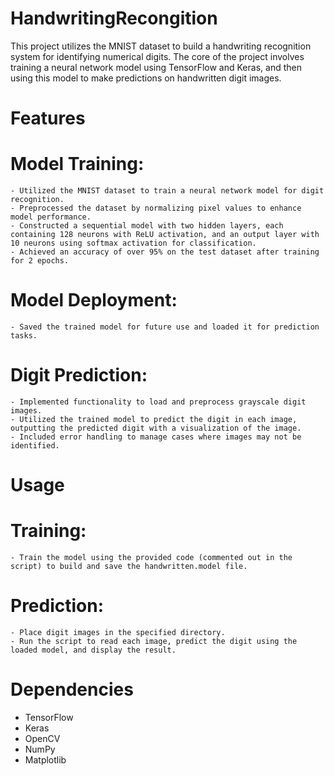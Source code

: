 # HandwritingRecongition
This project utilizes the MNIST dataset to build a handwriting recognition system for identifying numerical digits. The core of the project involves training a neural network model using TensorFlow and Keras, and then using this model to make predictions on handwritten digit images.

# Features
  # Model Training:

    - Utilized the MNIST dataset to train a neural network model for digit recognition.
    - Preprocessed the dataset by normalizing pixel values to enhance model performance.
    - Constructed a sequential model with two hidden layers, each containing 128 neurons with ReLU activation, and an output layer with 10 neurons using softmax activation for classification.
    - Achieved an accuracy of over 95% on the test dataset after training for 2 epochs.
  # Model Deployment:

    - Saved the trained model for future use and loaded it for prediction tasks.
  # Digit Prediction:

    - Implemented functionality to load and preprocess grayscale digit images.
    - Utilized the trained model to predict the digit in each image, outputting the predicted digit with a visualization of the image.
    - Included error handling to manage cases where images may not be identified.
# Usage
  # Training:

    - Train the model using the provided code (commented out in the script) to build and save the handwritten.model file.
  # Prediction:

    - Place digit images in the specified directory.
    - Run the script to read each image, predict the digit using the loaded model, and display the result.

# Dependencies
  - TensorFlow
  - Keras
  - OpenCV
  - NumPy
  - Matplotlib
